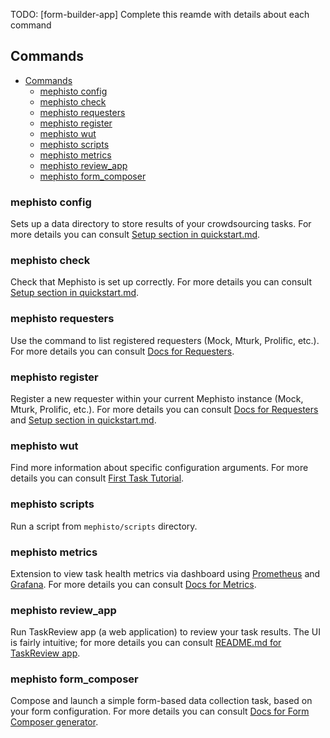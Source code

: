 <!---
  Copyright (c) Meta Platforms and its affiliates.
  This source code is licensed under the MIT license found in the
  LICENSE file in the root directory of this source tree.
-->

TODO: [form-builder-app] Complete this reamde with details about each command

## Commands

- [Commands](#commands)
  - [mephisto config](#mephisto-config)
  - [mephisto check](#mephisto-check)
  - [mephisto requesters](#mephisto-requesters)
  - [mephisto register](#mephisto-register)
  - [mephisto wut](#mephisto-wut)
  - [mephisto scripts](#mephisto-scripts)
  - [mephisto metrics](#mephisto-metrics)
  - [mephisto review\_app](#mephisto-review_app)
  - [mephisto form\_composer](#mephisto-form_composer)


### mephisto config

Sets up a data directory to store results of your crowdsourcing tasks.
For more details you can consult [Setup section in quickstart.md](docs/web/docs/guides/quickstart.md#setup).


### mephisto check

Check that Mephisto is set up correctly.
For more details you can consult [Setup section in quickstart.md](docs/web/docs/guides/quickstart.md#setup).


### mephisto requesters

Use the command to list registered requesters (Mock, Mturk, Prolific, etc.).
For more details you can consult [Docs for Requesters](docs/web/docs/reference/requesters.md#requesters).


### mephisto register

Register a new requester within your current Mephisto instance (Mock, Mturk, Prolific, etc.).
For more details you can consult [Docs for Requesters](docs/web/docs/reference/requesters.md#requesters) and
[Setup section in quickstart.md](docs/web/docs/guides/quickstart.md#setup).


### mephisto wut

Find more information about specific configuration arguments.
For more details you can consult [First Task Tutorial](docs/web/docs/guides/tutorials/first_task.md#21-discovering-options-with-mephisto-wut).


### mephisto scripts

Run a script from `mephisto/scripts` directory.


### mephisto metrics

Extension to view task health metrics via dashboard using [Prometheus](https://prometheus.io/) and [Grafana](https://grafana.com/oss/grafana/).
For more details you can consult [Docs for Metrics](docs/web/docs/guides/how_to_use/efficiency_organization/metrics_dashboarding.md).


### mephisto review_app

Run TaskReview app (a web application) to review your task results.
The UI is fairly intuitive; for more details you can consult [README.md for TaskReview app](mephisto/review_app/README.md).


### mephisto form_composer

Compose and launch a simple form-based data collection task, based on your form configuration.
For more details you can consult [Docs for Form Composer generator](mephisto/generators/form_composer/README.md).
